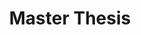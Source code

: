 ---
layout: page
title: Master Thesis
description: Multi-Modal MPPI and Active Inference for Reactive Task and Motion Planning
img: assets/img/research/chapter1-0.jpg
redirect: https://autonomousrobots.nl/paper_websites/m3p2i-aip
importance: 3
category: research
---